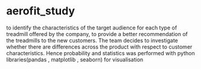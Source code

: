 # aerofit_study
to identify the characteristics of the target audience for each type of treadmill offered by the company, to provide a better recommendation of the treadmills to the new customers. The team decides to investigate whether there are differences across the product with respect to customer characteristics.
Hence probability and statistics was performed  with python libraries(pandas , matplotlib , seaborn) for visualisation
